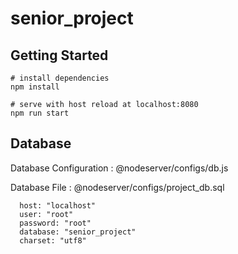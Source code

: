 # senior_project

## Getting Started

```
# install dependencies
npm install

# serve with host reload at localhost:8080
npm run start
```

## Database

Database Configuration : @nodeserver/configs/db.js

Database File : @nodeserver/configs/project_db.sql

```
  host: "localhost"
  user: "root"
  password: "root"
  database: "senior_project"
  charset: "utf8"
```

